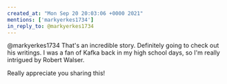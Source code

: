 ```yaml
---
created_at: "Mon Sep 20 20:03:06 +0000 2021"
mentions: ['markyerkes1734']
in_reply_to: @markyerkes1734
---
```


@markyerkes1734 That's an incredible story. Definitely going to check out his writings. I was a fan of Kafka back in my high school days, so I'm really intrigued by Robert Walser.

Really appreciate you sharing this!